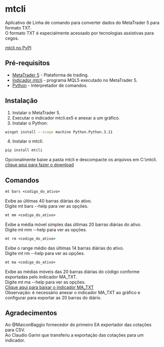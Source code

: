 # mtcli  
  
Aplicativo de Linha de comando para converter dados do MetaTrader 5 para formato TXT.  
O formato TXT é especialmente acessado por tecnologias assistivas para cegos.  

[mtcli no PyPI](https://pypi.python.org/pypi/mtcli)  
  
## Pré-requisitos  

* [MetaTrader 5](https://www.metatrader5.com/pt) - Plataforma de trading.  
* [Indicador mtcli](https://tinyurl.com/vfranca-mtcli) - programa MQL5 executado no MetaTrader 5.  
* [Python](https://www.python.org/downloads/windows) - Interpretador de comandos.  


## Instalação  

1. Instalar o MetaTrader 5.  
2. Executar o indicador mtcli.ex5 e anexar a um gráfico.  
3. Instalar o Python:

```cmd
winget install --scope machine Python.Python.3.11
```

4. Instalar o mtcli:

```cmd
pip install mtcli
```



Opcionalmente baixe a pasta mtcli e descompacte os arquivos em C:\mtcli.  
[clique aqui para fazer o download](https://tinyurl.com/vfranca-mtcli-pasta)

## Comandos  
  
```cmd
mt bars <codigo_do_ativo> 
```
Exibe as últimas 40 barras diárias  do ativo.  
Digite mt bars --help para ver as opções.  

```cmd
mt mm <codigo_do_ativo>
```
Exibe a média móvel simples das últimas 20 barras diárias do ativo.  
Digite mt mm --help para ver as opções.  


```cmd
mt rm <codigo_do_ativo>
```
Exibe o range médio das últimas 14 barras diárias do ativo.  
Digite mt rm --help para ver as opções.  

```cmd
mt ma <codigo_do_ativo>
```
Exibe as médias móveis das 20 barras diárias do código conforme exportadas pelo indicador MA_TXT.  
Digite mt ma --help para ver as opções.  
[Clique aqui para baixar o indicador MA_TXT](https://tinyurl.com/vfranca-ma-txt)  
Observação: é necessário anexar o indicador MA_TXT ao gráfico e configurar para exportar as 20 barras do diário.  


## Agradecimentos  
  
Ao @MaiconBaggio fornecedor do primeiro EA exportador das cotações para CSV.  
Ao Claudio Garini que transferiu a exportação das cotações para um indicador.  
